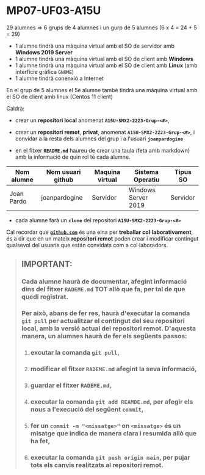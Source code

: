 # MP07-UF03-A15U

29 alumnes => 6 grups de 4 alumnes i un gurp de 5 alumnes (6 x 4 = 24 + 5 = 29)

* 1 alumne tindrà una màquina virtual amb el SO de servidor amb **Windows 2019 Server**
* 1 alumne tindrà una màquina virtual amb el SO de client amb **Windows**
* 1 alumne tindrà una màquina virtual amb el SO de client amb **Linux** (amb interfície gràfica ```GNOME```)
* 1 alumne tindrà conenxió a Internet

En el grup de 5 alumnes el 5è alumne també tindrà una màquina virtual amb el SO de client amb linux (Centos 11 client)

Caldrà:
* crear un **repositori local** anomenat **```A15U-SMX2-2223-Grup-<#>```**,
* crear un **repositori remot**, **privat**, anomenat **```A15U-SMX2-2223-Grup-<#>```**, i convidar a la resta dels alumnes del grup i a l'usuari **```joanpardogine```**

* en el fitxer **```README.md```** haureu de crear una taula (feta amb markdown) amb la informació de quin rol té cada alumne.

|Nom alumne|Nom usuari github|Maquina virtual|Sistema Operatiu|Tipus SO|
|----|----|----|----|----|
|Joan Pardo|joanpardogine|Servidor|Windows Server 2019|Servidor|

* cada alumne farà un **```clone```** del repositori **```A15U-SMX2-2223-Grup-<#>```**

Cal recordar que [**```github.com```**](github.com) és una eina per **treballar col·laborativament**, és a dir que en un mateix **repositori remot** poden crear i modificar contingut qualsevol del usuaris que están convidats com a col·laboradors.

> ## **IMPORTANT:**
> ### Cada alumne haurà de documentar, afegint informació dins del fitxer **```RADEME.md```** TOT allò que fa, per tal de que quedi registrat.
> ### Per això, abans de fer res, haurà d'executar la comanda **```git pull```** per actualitzar el contingut del seu **repositori local**, amb la versió actual del **repositori remot**. D'aquesta manera, un alumnes haurà de fer els següents passos:
> 1. ### excutar la comanda **```git pull```**,
> 1. ### modificar el fitxer **```RADEME.md```** afegint la seva informació,
> 1. ### guardar el fitxer **```RADEME.md```**,
> 1. ### executar la comanda **```git add REAMDE.md```**, per afegir els nous a l'execució del següent **```commit```**,
> 1. ### fer un **```commit -m "<missatge>"```** on **```<missatge>```** és un misatge que indica de manera clara i resumida allò que ha fet,
> 1. ### executar la comanda **```git push origin main```**, per pujar tots els canvis realitzats al **repositori remot**.
 



